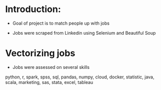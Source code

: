 # Introduction:

* Goal of project is to match people up with jobs

* Jobs were scraped from Linkedin using Selenium and Beautiful Soup

# Vectorizing jobs

* Jobs were assessed on several skills

python, r, spark, spss, sql, pandas, numpy, cloud, docker, statistic, java, scala, marketing, sas, stata, excel, tableau
